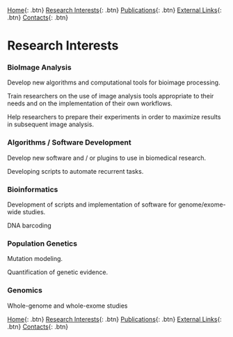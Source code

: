 [Home](https://econdesousa.github.io){: .btn}
[Research Interests](https://econdesousa.github.io/ResearchInterests){: .btn}
[Publications](https://econdesousa.github.io/Publications){: .btn}
[External Links](https://econdesousa.github.io/Links){: .btn}
[Contacts](https://econdesousa.github.io/Contacts){: .btn}



# Research Interests

### BioImage Analysis

Develop new algorithms and computational tools for bioimage processing.

Train researchers on the use of image analysis tools appropriate to their needs and on the implementation of their own workflows.

Help researchers to prepare their experiments in order to maximize results in subsequent image analysis.


### Algorithms / Software Development

Develop new software and / or plugins to use in biomedical research.

Developing scripts to automate recurrent tasks.


### Bioinformatics

Development of scripts and implementation of software for genome/exome-wide studies.

DNA barcoding


### Population Genetics

Mutation modeling.

Quantification of genetic evidence.


### Genomics

Whole-genome  and whole-exome studies

[Home](https://econdesousa.github.io){: .btn}
[Research Interests](https://econdesousa.github.io/ResearchInterests){: .btn}
[Publications](https://econdesousa.github.io/Publications){: .btn}
[External Links](https://econdesousa.github.io/Links){: .btn}
[Contacts](https://econdesousa.github.io/Contacts){: .btn}

